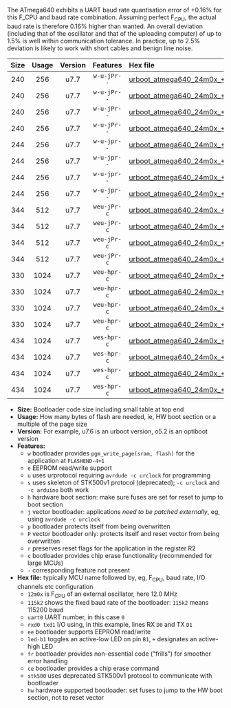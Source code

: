 The ATmega640 exhibits a UART baud rate quantisation error of +0.16% for this F_CPU and baud rate combination. Assuming perfect F<sub>CPU</sub>, the actual baud rate is therefore 0.16% higher than wanted. An overall deviation (including that of the oscillator and that of the uploading computer) of up to 1.5% is well within communication tolerance. In practice, up to 2.5% deviation is likely to work with short cables and benign line noise.

|Size|Usage|Version|Features|Hex file|
|:-:|:-:|:-:|:-:|:--|
|240|256|u7.7|`w-u-jPr--`|[urboot_atmega640_24m0x_+230k4_uart0_rxe0_txe1_led+b7.hex](https://raw.githubusercontent.com/stefanrueger/urboot.hex/main/cores/megacore/atmega640/external_oscillator/fcpu_24m0x/br_+230k4/urboot_atmega640_24m0x_+230k4_uart0_rxe0_txe1_led+b7.hex)|
|240|256|u7.7|`w-u-jPr--`|[urboot_atmega640_24m0x_+230k4_uart1_rxd2_txd3_led+b7.hex](https://raw.githubusercontent.com/stefanrueger/urboot.hex/main/cores/megacore/atmega640/external_oscillator/fcpu_24m0x/br_+230k4/urboot_atmega640_24m0x_+230k4_uart1_rxd2_txd3_led+b7.hex)|
|240|256|u7.7|`w-u-jPr--`|[urboot_atmega640_24m0x_+230k4_uart2_rxh0_txh1_led+b7.hex](https://raw.githubusercontent.com/stefanrueger/urboot.hex/main/cores/megacore/atmega640/external_oscillator/fcpu_24m0x/br_+230k4/urboot_atmega640_24m0x_+230k4_uart2_rxh0_txh1_led+b7.hex)|
|240|256|u7.7|`w-u-jPr--`|[urboot_atmega640_24m0x_+230k4_uart3_rxj0_txj1_led+b7.hex](https://raw.githubusercontent.com/stefanrueger/urboot.hex/main/cores/megacore/atmega640/external_oscillator/fcpu_24m0x/br_+230k4/urboot_atmega640_24m0x_+230k4_uart3_rxj0_txj1_led+b7.hex)|
|244|256|u7.7|`w-u-jpr--`|[urboot_atmega640_24m0x_+230k4_uart0_rxe0_txe1_led+b7_fr.hex](https://raw.githubusercontent.com/stefanrueger/urboot.hex/main/cores/megacore/atmega640/external_oscillator/fcpu_24m0x/br_+230k4/urboot_atmega640_24m0x_+230k4_uart0_rxe0_txe1_led+b7_fr.hex)|
|244|256|u7.7|`w-u-jpr--`|[urboot_atmega640_24m0x_+230k4_uart1_rxd2_txd3_led+b7_fr.hex](https://raw.githubusercontent.com/stefanrueger/urboot.hex/main/cores/megacore/atmega640/external_oscillator/fcpu_24m0x/br_+230k4/urboot_atmega640_24m0x_+230k4_uart1_rxd2_txd3_led+b7_fr.hex)|
|244|256|u7.7|`w-u-jpr--`|[urboot_atmega640_24m0x_+230k4_uart2_rxh0_txh1_led+b7_fr.hex](https://raw.githubusercontent.com/stefanrueger/urboot.hex/main/cores/megacore/atmega640/external_oscillator/fcpu_24m0x/br_+230k4/urboot_atmega640_24m0x_+230k4_uart2_rxh0_txh1_led+b7_fr.hex)|
|244|256|u7.7|`w-u-jpr--`|[urboot_atmega640_24m0x_+230k4_uart3_rxj0_txj1_led+b7_fr.hex](https://raw.githubusercontent.com/stefanrueger/urboot.hex/main/cores/megacore/atmega640/external_oscillator/fcpu_24m0x/br_+230k4/urboot_atmega640_24m0x_+230k4_uart3_rxj0_txj1_led+b7_fr.hex)|
|344|512|u7.7|`weu-jPr-c`|[urboot_atmega640_24m0x_+230k4_uart0_rxe0_txe1_ee_led+b7_fr_ce.hex](https://raw.githubusercontent.com/stefanrueger/urboot.hex/main/cores/megacore/atmega640/external_oscillator/fcpu_24m0x/br_+230k4/urboot_atmega640_24m0x_+230k4_uart0_rxe0_txe1_ee_led+b7_fr_ce.hex)|
|344|512|u7.7|`weu-jPr-c`|[urboot_atmega640_24m0x_+230k4_uart1_rxd2_txd3_ee_led+b7_fr_ce.hex](https://raw.githubusercontent.com/stefanrueger/urboot.hex/main/cores/megacore/atmega640/external_oscillator/fcpu_24m0x/br_+230k4/urboot_atmega640_24m0x_+230k4_uart1_rxd2_txd3_ee_led+b7_fr_ce.hex)|
|344|512|u7.7|`weu-jPr-c`|[urboot_atmega640_24m0x_+230k4_uart2_rxh0_txh1_ee_led+b7_fr_ce.hex](https://raw.githubusercontent.com/stefanrueger/urboot.hex/main/cores/megacore/atmega640/external_oscillator/fcpu_24m0x/br_+230k4/urboot_atmega640_24m0x_+230k4_uart2_rxh0_txh1_ee_led+b7_fr_ce.hex)|
|344|512|u7.7|`weu-jPr-c`|[urboot_atmega640_24m0x_+230k4_uart3_rxj0_txj1_ee_led+b7_fr_ce.hex](https://raw.githubusercontent.com/stefanrueger/urboot.hex/main/cores/megacore/atmega640/external_oscillator/fcpu_24m0x/br_+230k4/urboot_atmega640_24m0x_+230k4_uart3_rxj0_txj1_ee_led+b7_fr_ce.hex)|
|330|1024|u7.7|`weu-hpr-c`|[urboot_atmega640_24m0x_+230k4_uart0_rxe0_txe1_ee_led+b7_fr_ce_hw.hex](https://raw.githubusercontent.com/stefanrueger/urboot.hex/main/cores/megacore/atmega640/external_oscillator/fcpu_24m0x/br_+230k4/urboot_atmega640_24m0x_+230k4_uart0_rxe0_txe1_ee_led+b7_fr_ce_hw.hex)|
|330|1024|u7.7|`weu-hpr-c`|[urboot_atmega640_24m0x_+230k4_uart1_rxd2_txd3_ee_led+b7_fr_ce_hw.hex](https://raw.githubusercontent.com/stefanrueger/urboot.hex/main/cores/megacore/atmega640/external_oscillator/fcpu_24m0x/br_+230k4/urboot_atmega640_24m0x_+230k4_uart1_rxd2_txd3_ee_led+b7_fr_ce_hw.hex)|
|330|1024|u7.7|`weu-hpr-c`|[urboot_atmega640_24m0x_+230k4_uart2_rxh0_txh1_ee_led+b7_fr_ce_hw.hex](https://raw.githubusercontent.com/stefanrueger/urboot.hex/main/cores/megacore/atmega640/external_oscillator/fcpu_24m0x/br_+230k4/urboot_atmega640_24m0x_+230k4_uart2_rxh0_txh1_ee_led+b7_fr_ce_hw.hex)|
|330|1024|u7.7|`weu-hpr-c`|[urboot_atmega640_24m0x_+230k4_uart3_rxj0_txj1_ee_led+b7_fr_ce_hw.hex](https://raw.githubusercontent.com/stefanrueger/urboot.hex/main/cores/megacore/atmega640/external_oscillator/fcpu_24m0x/br_+230k4/urboot_atmega640_24m0x_+230k4_uart3_rxj0_txj1_ee_led+b7_fr_ce_hw.hex)|
|434|1024|u7.7|`wes-hpr-c`|[urboot_atmega640_24m0x_+230k4_uart0_rxe0_txe1_ee_led+b7_fr_ce_stk500_hw.hex](https://raw.githubusercontent.com/stefanrueger/urboot.hex/main/cores/megacore/atmega640/external_oscillator/fcpu_24m0x/br_+230k4/urboot_atmega640_24m0x_+230k4_uart0_rxe0_txe1_ee_led+b7_fr_ce_stk500_hw.hex)|
|434|1024|u7.7|`wes-hpr-c`|[urboot_atmega640_24m0x_+230k4_uart1_rxd2_txd3_ee_led+b7_fr_ce_stk500_hw.hex](https://raw.githubusercontent.com/stefanrueger/urboot.hex/main/cores/megacore/atmega640/external_oscillator/fcpu_24m0x/br_+230k4/urboot_atmega640_24m0x_+230k4_uart1_rxd2_txd3_ee_led+b7_fr_ce_stk500_hw.hex)|
|434|1024|u7.7|`wes-hpr-c`|[urboot_atmega640_24m0x_+230k4_uart2_rxh0_txh1_ee_led+b7_fr_ce_stk500_hw.hex](https://raw.githubusercontent.com/stefanrueger/urboot.hex/main/cores/megacore/atmega640/external_oscillator/fcpu_24m0x/br_+230k4/urboot_atmega640_24m0x_+230k4_uart2_rxh0_txh1_ee_led+b7_fr_ce_stk500_hw.hex)|
|434|1024|u7.7|`wes-hpr-c`|[urboot_atmega640_24m0x_+230k4_uart3_rxj0_txj1_ee_led+b7_fr_ce_stk500_hw.hex](https://raw.githubusercontent.com/stefanrueger/urboot.hex/main/cores/megacore/atmega640/external_oscillator/fcpu_24m0x/br_+230k4/urboot_atmega640_24m0x_+230k4_uart3_rxj0_txj1_ee_led+b7_fr_ce_stk500_hw.hex)|

- **Size:** Bootloader code size including small table at top end
- **Usage:** How many bytes of flash are needed, ie, HW boot section or a multiple of the page size
- **Version:** For example, u7.6 is an urboot version, o5.2 is an optiboot version
- **Features:**
  + `w` bootloader provides `pgm_write_page(sram, flash)` for the application at `FLASHEND-4+1`
  + `e` EEPROM read/write support
  + `u` uses urprotocol requiring `avrdude -c urclock` for programming
  + `s` uses skeleton of STK500v1 protocol (deprecated); `-c urclock` and `-c arduino` both work
  + `h` hardware boot section: make sure fuses are set for reset to jump to boot section
  + `j` vector bootloader: applications *need to be patched externally*, eg, using `avrdude -c urclock`
  + `p` bootloader protects itself from being overwritten
  + `P` vector bootloader only: protects itself and reset vector from being overwritten
  + `r` preserves reset flags for the application in the register R2
  + `c` bootloader provides chip erase functionality (recommended for large MCUs)
  + `-` corresponding feature not present
- **Hex file:** typically MCU name followed by, eg, F<sub>CPU</sub>, baud rate, I/O channels etc configuration
  + `12m0x` is F<sub>CPU</sub> of an external oscillator, here 12.0 MHz
  + `115k2` shows the fixed baud rate of the bootloader: `115k2` means 115200 baud
  + `uart0` UART number, in this case `0`
  + `rxd0 txd1` I/O using, in this example, lines RX `D0` and TX `D1`
  + `ee` bootloader supports EEPROM read/write
  + `led-b1` toggles an active-low LED on pin `B1`, `+` designates an active-high LED
  + `fr` bootloader provides non-essential code ("frills") for smoother error handling
  + `ce` bootloader provides a chip erase command
  + `stk500` uses deprecated STK500v1 protocol to communicate with bootloader
  + `hw` hardware supported bootloader: set fuses to jump to the HW boot section, not to reset vector
